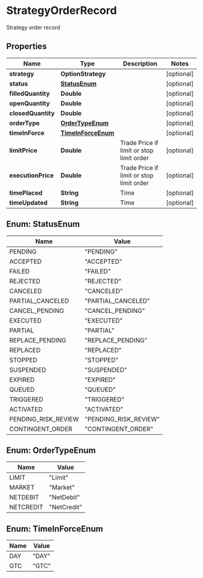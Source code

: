 

# StrategyOrderRecord

Strategy order record

## Properties

| Name | Type | Description | Notes |
|------------ | ------------- | ------------- | -------------|
|**strategy** | **OptionStrategy** |  |  [optional] |
|**status** | [**StatusEnum**](#StatusEnum) |  |  [optional] |
|**filledQuantity** | **Double** |  |  [optional] |
|**openQuantity** | **Double** |  |  [optional] |
|**closedQuantity** | **Double** |  |  [optional] |
|**orderType** | [**OrderTypeEnum**](#OrderTypeEnum) |  |  [optional] |
|**timeInForce** | [**TimeInForceEnum**](#TimeInForceEnum) |  |  [optional] |
|**limitPrice** | **Double** | Trade Price if limit or stop limit order |  [optional] |
|**executionPrice** | **Double** | Trade Price if limit or stop limit order |  [optional] |
|**timePlaced** | **String** | Time |  [optional] |
|**timeUpdated** | **String** | Time |  [optional] |



## Enum: StatusEnum

| Name | Value |
|---- | -----|
| PENDING | &quot;PENDING&quot; |
| ACCEPTED | &quot;ACCEPTED&quot; |
| FAILED | &quot;FAILED&quot; |
| REJECTED | &quot;REJECTED&quot; |
| CANCELED | &quot;CANCELED&quot; |
| PARTIAL_CANCELED | &quot;PARTIAL_CANCELED&quot; |
| CANCEL_PENDING | &quot;CANCEL_PENDING&quot; |
| EXECUTED | &quot;EXECUTED&quot; |
| PARTIAL | &quot;PARTIAL&quot; |
| REPLACE_PENDING | &quot;REPLACE_PENDING&quot; |
| REPLACED | &quot;REPLACED&quot; |
| STOPPED | &quot;STOPPED&quot; |
| SUSPENDED | &quot;SUSPENDED&quot; |
| EXPIRED | &quot;EXPIRED&quot; |
| QUEUED | &quot;QUEUED&quot; |
| TRIGGERED | &quot;TRIGGERED&quot; |
| ACTIVATED | &quot;ACTIVATED&quot; |
| PENDING_RISK_REVIEW | &quot;PENDING_RISK_REVIEW&quot; |
| CONTINGENT_ORDER | &quot;CONTINGENT_ORDER&quot; |



## Enum: OrderTypeEnum

| Name | Value |
|---- | -----|
| LIMIT | &quot;Limit&quot; |
| MARKET | &quot;Market&quot; |
| NETDEBIT | &quot;NetDebit&quot; |
| NETCREDIT | &quot;NetCredit&quot; |



## Enum: TimeInForceEnum

| Name | Value |
|---- | -----|
| DAY | &quot;DAY&quot; |
| GTC | &quot;GTC&quot; |



